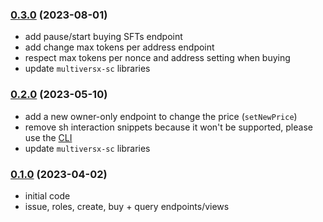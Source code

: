 ### [0.3.0](https://github.com/ElvenTools/elven-tools-sft-smart-contract/releases/tag/v0.3.0) (2023-08-01)
- add pause/start buying SFTs endpoint
- add change max tokens per address endpoint
- respect max tokens per nonce and address setting when buying
- update `multiversx-sc` libraries

### [0.2.0](https://github.com/ElvenTools/elven-tools-sft-smart-contract/releases/tag/v0.2.0) (2023-05-10)
- add a new owner-only endpoint to change the price (`setNewPrice`)
- remove sh interaction snippets because it won't be supported, please use the [CLI](https://www.npmjs.com/package/elven-tools)
- update `multiversx-sc` libraries

### [0.1.0](https://github.com/ElvenTools/elven-tools-sft-smart-contract/releases/tag/v0.1.0) (2023-04-02)
- initial code
- issue, roles, create, buy + query endpoints/views
